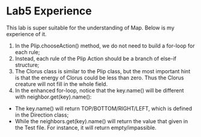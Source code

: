 # Lab5 Experience

This lab is super suitable for the understanding of Map. Below is my experience of it.

1. In the Plip.chooseAction() method, we do not need to build a for-loop for each rule;
2. Instead, each rule of the Plip Action should be a branch of else-if structure;
3. The Clorus class is similar to the Plip class, but the most important hint is that the energy of Clorus
  could be less than zero. Thus the Clorus creature will not fill in the whole field. 
4. In the enhanced for-loop, notice that the key.name() will be different with neighbor.get(key).name():
  - The key.name() will return TOP/BOTTOM/RIGHT/LEFT, which is defined in the Direction class;
  - While the neighbors.get(key).name() will return the value that given in the Test file. For instance, 
  it will return empty/impassible.

